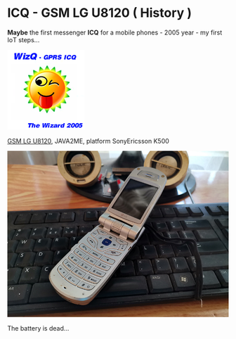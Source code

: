 # ICQ - GSM LG U8120 ( History )

**Maybe** the first messenger **ICQ** for a mobile phones - 2005 year - my first IoТ steps...

![screen](https://raw.githubusercontent.com/Wiz-IO/icq-gsm/main/Res/logo.png)

[GSM LG U8120](https://www.gsmarena.com/lg_u8120-843.php), JAVA2ME, platform SonyEricsson K500

![small](https://raw.githubusercontent.com/Wiz-IO/icq-gsm/main/small.jpg)

The battery is dead...
